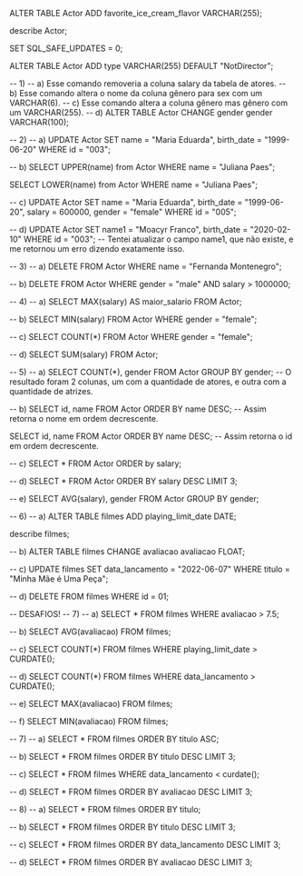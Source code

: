 ALTER TABLE Actor ADD favorite_ice_cream_flavor VARCHAR(255);

describe Actor;

SET SQL_SAFE_UPDATES = 0;

ALTER TABLE Actor ADD type VARCHAR(255) DEFAULT "NotDirector";

-- 1)
-- a) Esse comando removeria a coluna salary da tabela de atores.
-- b) Esse comando altera o nome da coluna gênero para sex com um VARCHAR(6).
-- c) Esse comando altera a coluna gênero mas gênero com um VARCHAR(255).
-- d) 
ALTER TABLE Actor CHANGE gender gender VARCHAR(100);

-- 2)
-- a) 
UPDATE Actor
SET name = "Maria Eduarda", birth_date = "1999-06-20"
WHERE id = "003";

-- b)
SELECT UPPER(name) from Actor
WHERE name = "Juliana Paes";

SELECT LOWER(name) from Actor
WHERE name = "Juliana Paes";

-- c)
UPDATE Actor
SET 
name = "Maria Eduarda",
birth_date = "1999-06-20",
salary = 600000,
gender = "female"
WHERE id = "005";

-- d)
UPDATE Actor
SET 
	name1 = "Moacyr Franco",
	birth_date = "2020-02-10"
WHERE id = "003";
-- Tentei atualizar o campo name1, que não existe, e me retornou um erro dizendo exatamente isso.

-- 3)
-- a)
DELETE FROM Actor 
WHERE name = "Fernanda Montenegro";

-- b)
DELETE FROM Actor
WHERE gender = "male" AND salary > 1000000;

-- 4)
-- a)
SELECT MAX(salary) AS maior_salario FROM Actor;

-- b)
SELECT MIN(salary) FROM Actor
WHERE gender = "female";

-- c)
SELECT COUNT(*) FROM Actor 
WHERE gender = "female";

-- d)
SELECT SUM(salary) FROM Actor;

-- 5)
-- a)
SELECT COUNT(*), gender
FROM Actor
GROUP BY gender;
-- O resultado foram 2 colunas, um com a quantidade de atores, e outra com a quantidade de atrizes.

-- b)
SELECT id, name FROM Actor
ORDER BY name DESC;
-- Assim retorna o nome em ordem decrescente.

SELECT id, name FROM Actor
ORDER BY name DESC;
-- Assim retorna o id em ordem decrescente.

--  c) 
SELECT * FROM Actor
ORDER by salary;

-- d)
SELECT * FROM Actor
ORDER BY salary DESC LIMIT 3;

-- e)
SELECT AVG(salary), gender FROM Actor 
GROUP BY gender;

-- 6)
-- a)
ALTER TABLE filmes 
ADD playing_limit_date DATE;

describe filmes;

-- b)
ALTER TABLE filmes
CHANGE avaliacao avaliacao FLOAT;

-- c)
UPDATE filmes
SET data_lancamento = "2022-06-07"
WHERE titulo = "Minha Mãe é Uma Peça";

-- d)
DELETE FROM filmes
WHERE id = 01;

-- DESAFIOS!
-- 7)
-- a)
SELECT * FROM filmes
WHERE avaliacao > 7.5;

-- b)
SELECT AVG(avaliacao) FROM filmes;

-- c)
SELECT COUNT(*) FROM filmes WHERE playing_limit_date > CURDATE();

-- d)
SELECT COUNT(*) FROM filmes
WHERE data_lancamento > CURDATE();

-- e)
SELECT MAX(avaliacao) FROM filmes;

-- f)
SELECT MIN(avaliacao) FROM filmes;

-- 7)
-- a)
SELECT * FROM filmes
ORDER BY titulo ASC;

-- b)
SELECT * FROM filmes
ORDER BY titulo DESC LIMIT 3;

-- c)
SELECT * FROM filmes
WHERE data_lancamento < curdate();

-- d)
SELECT * FROM filmes
ORDER BY avaliacao DESC LIMIT 3;

-- 8)
-- a)
SELECT * FROM filmes 
ORDER BY titulo;

-- b)
SELECT * FROM filmes
ORDER BY titulo DESC LIMIT 3;

-- c)
SELECT * FROM filmes
ORDER BY data_lancamento DESC LIMIT 3; 

-- d)
SELECT * FROM filmes
ORDER BY avaliacao DESC LIMIT 3;